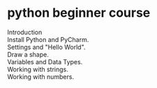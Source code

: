 # python beginner course

  Introduction              
  Install Python and PyCharm.            
  Settings and "Hello World".          
  Draw a shape.              
  Variables and Data Types.  
  Working with strings.    
  Working with numbers.   
